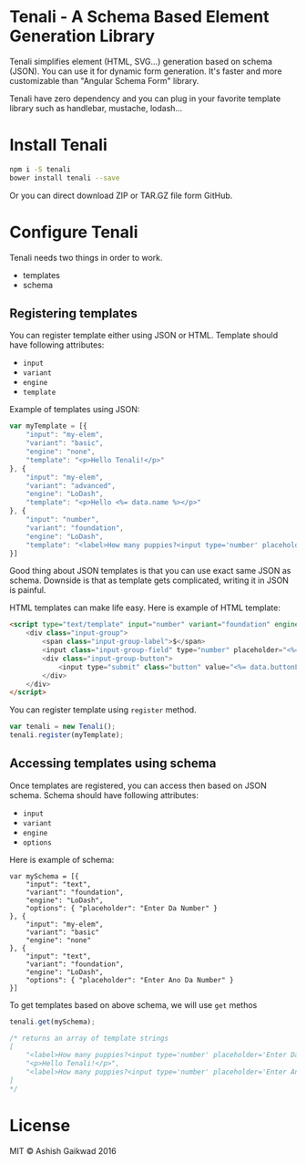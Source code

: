 # Tenali - A Schema Based Element Generation Library

Tenali simplifies element (HTML, SVG...) generation based on schema (JSON).
You can use it for dynamic form generation. It's faster and more customizable
than "Angular Schema Form" library.

Tenali have zero dependency and you can plug in your favorite template library
such as handlebar, mustache, lodash...

# Install Tenali

```bash
npm i -S tenali
bower install tenali --save
```

Or you can direct download ZIP or TAR.GZ file form GitHub.

# Configure Tenali

Tenali needs two things in order to work.
 - templates
 - schema

## Registering templates

You can register template either using JSON or HTML. Template should
have following attributes:
 - `input`
 - `variant`
 - `engine`
 - `template`

Example of templates using JSON:
```javascript
var myTemplate = [{
	"input": "my-elem",
	"variant": "basic",
	"engine": "none",
	"template": "<p>Hello Tenali!</p>"
}, {
	"input": "my-elem",
	"variant": "advanced",
	"engine": "LoDash",
	"template": "<p>Hello <%= data.name %></p>"
}, {
	"input": "number",
	"variant": "foundation",
	"engine": "LoDash",
	"template": "<label>How many puppies?<input type='number' placeholder='<%= data.placeholder %>'></label>"
}]
```
Good thing about JSON templates is that you can use exact same JSON
as schema. Downside is that as template gets complicated, writing it
in JSON is painful.

HTML templates can make life easy. Here is example of HTML template:
```html
<script type="text/template" input="number" variant="foundation" engine="LoDash">
	<div class="input-group">
		<span class="input-group-label">$</span>
		<input class="input-group-field" type="number" placeholder="<%= data.placeholder %>">
		<div class="input-group-button">
			<input type="submit" class="button" value="<%= data.buttonLabel %>">
		</div>
	</div>
</script>
```

You can register template using `register` method.
```javascript
var tenali = new Tenali();
tenali.register(myTemplate);
```

## Accessing templates using schema

Once templates are registered, you can access then based on JSON schema.
Schema should have following attributes:
 - `input`
 - `variant`
 - `engine`
 - `options`

Here is example of schema:
```
var mySchema = [{
	"input": "text",
	"variant": "foundation",
	"engine": "LoDash",
	"options": { "placeholder": "Enter Da Number" }
}, {
	"input": "my-elem",
	"variant": "basic"
	"engine": "none"
}, {
	"input": "text",
	"variant": "foundation",
	"engine": "LoDash",
	"options": { "placeholder": "Enter Ano Da Number" }
}]
```

To get templates based on above schema, we will use `get` methos
```javascript
tenali.get(mySchema);

/* returns an array of template strings
[
	"<label>How many puppies?<input type='number' placeholder='Enter Da Number'></label>",
	"<p>Hello Tenali!</p>",
	"<label>How many puppies?<input type='number' placeholder='Enter Ano Da Number'></label>"
]
*/
```

# License

MIT © Ashish Gaikwad 2016
